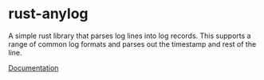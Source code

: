 # rust-anylog

A simple rust library that parses log lines into log records.  This supports a range
of common log formats and parses out the timestamp and rest of the line.

[Documentation](https://docs.rs/anylog)
